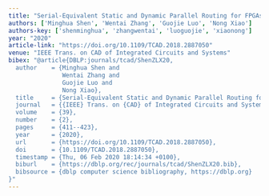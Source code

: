 ```yaml
---
title: "Serial-Equivalent Static and Dynamic Parallel Routing for FPGAs"
authors: ['Minghua Shen', 'Wentai Zhang', 'Guojie Luo', 'Nong Xiao']
authors-key: ['shenminghua', 'zhangwentai', 'luoguojie', 'xiaonong']
year: "2020"
article-link: "https://doi.org/10.1109/TCAD.2018.2887050"
venue: "IEEE Trans. on CAD of Integrated Circuits and Systems"
bibex: "@article{DBLP:journals/tcad/ShenZLX20,
  author    = {Minghua Shen and
               Wentai Zhang and
               Guojie Luo and
               Nong Xiao},
  title     = {Serial-Equivalent Static and Dynamic Parallel Routing for FPGAs},
  journal   = {{IEEE} Trans. on {CAD} of Integrated Circuits and Systems},
  volume    = {39},
  number    = {2},
  pages     = {411--423},
  year      = {2020},
  url       = {https://doi.org/10.1109/TCAD.2018.2887050},
  doi       = {10.1109/TCAD.2018.2887050},
  timestamp = {Thu, 06 Feb 2020 18:14:34 +0100},
  biburl    = {https://dblp.org/rec/journals/tcad/ShenZLX20.bib},
  bibsource = {dblp computer science bibliography, https://dblp.org}
}"
---
```


